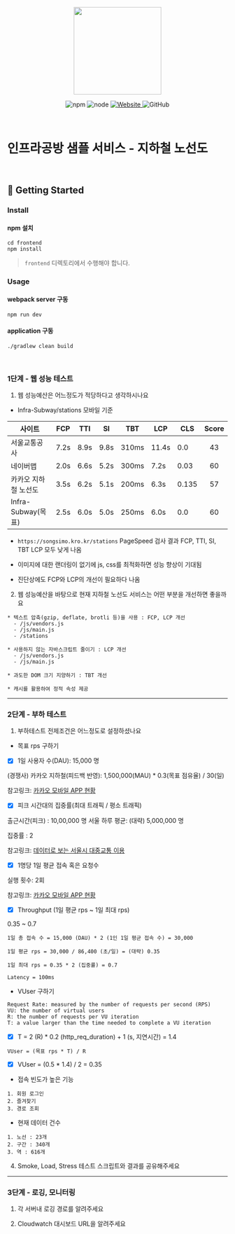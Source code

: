 <p align="center">
    <img width="200px;" src="https://raw.githubusercontent.com/woowacourse/atdd-subway-admin-frontend/master/images/main_logo.png"/>
</p>
<p align="center">
  <img alt="npm" src="https://img.shields.io/badge/npm-%3E%3D%205.5.0-blue">
  <img alt="node" src="https://img.shields.io/badge/node-%3E%3D%209.3.0-blue">
  <a href="https://edu.nextstep.camp/c/R89PYi5H" alt="nextstep atdd">
    <img alt="Website" src="https://img.shields.io/website?url=https%3A%2F%2Fedu.nextstep.camp%2Fc%2FR89PYi5H">
  </a>
  <img alt="GitHub" src="https://img.shields.io/github/license/next-step/atdd-subway-service">
</p>

<br>

# 인프라공방 샘플 서비스 - 지하철 노선도

<br>

## 🚀 Getting Started

### Install
#### npm 설치
```
cd frontend
npm install
```
> `frontend` 디렉토리에서 수행해야 합니다.

### Usage
#### webpack server 구동
```
npm run dev
```
#### application 구동
```
./gradlew clean build
```
<br>


### 1단계 - 웹 성능 테스트
1. 웹 성능예산은 어느정도가 적당하다고 생각하시나요

* Infra-Subway/stations 모바일 기준

| 사이트          | FCP  |  TTI  |  SI  |  TBT  |   LCP  |   CLS   |   Score  |
|----------------|------|------|------|--------|--------| ------- |  :-----: |
| 서울교통공사     | 7.2s | 8.9s | 9.8s |  310ms |  11.4s  |  0.0  |   43    |
| 네이버맵        | 2.0s | 6.6s | 5.2s |   300ms  |  7.2s  |  0.03  |    60    |
| 카카오 지하철 노선도 | 3.5s | 6.2s | 5.1s |  200ms  |  6.3s  |  0.135  |    57    |
| Infra-Subway(목표)   | 2.5s | 6.0s | 5.0s | 250ms |  6.0s  |   0.0   |    60    |

- `https://songsimo.kro.kr/stations` PageSpeed 검사 결과 FCP, TTI, SI, TBT LCP 모두 낮게 나옴

- 이미지에 대한 랜더링이 없기에 js, css를 최적화하면 성능 향상이 기대됨 <br>
 
- 진단상에도 FCP와 LCP의 개선이 필요하다 나옴


2. 웹 성능예산을 바탕으로 현재 지하철 노선도 서비스는 어떤 부분을 개선하면 좋을까요

```text
* 텍스트 압축(gzip, deflate, brotli 등)을 사용 : FCP, LCP 개선
  - /js/vendors.js
  - /js/main.js
  - /stations
  
* 사용하지 않는 자바스크립트 줄이기 : LCP 개선
  - /js/vendors.js
  - /js/main.js

* 과도한 DOM 크기 지양하기 : TBT 개선

* 캐시를 활용하여 정적 속성 제공
```

---

### 2단계 - 부하 테스트 
1. 부하테스트 전제조건은 어느정도로 설정하셨나요

* 목표 rps 구하기

- [x] 1일 사용자 수(DAU): 15,000 명

(경쟁사) 카카오 지하철(피드백 반영): 1,500,000(MAU) * 0.3(목표 점유율) / 30(일)

참고링크: [카카오 모바일 APP 현황](https://ko.lab.appa.pe/2016-09/kakao-korea.html)

- [x] 피크 시간대의 집중률(최대 트래픽 / 평소 트래픽)

출근시간(피크) : 10,00,000 명
서울 하루 평균: (대략) 5,000,000 명

집중률 : 2

참고링크: [데이터로 보는 서울시 대중교통 이용](https://www.bigdata-map.kr/datastory/traffic/seoul)

- [x] 1명당 1일 평균 접속 혹은 요청수

실행 횟수: 2회

참고링크: [카카오 모바일 APP 현황](https://ko.lab.appa.pe/2016-09/kakao-korea.html)

- [x] Throughput (1일 평균 rps ~ 1일 최대 rps)

0.35 ~ 0.7

```text
1일 총 접속 수 = 15,000 (DAU) * 2 (1인 1일 평균 접속 수) = 30,000

1일 평균 rps = 30,000 / 86,400 (초/일) = (대략) 0.35

1일 최대 rps = 0.35 * 2 (집중률) = 0.7

Latency = 100ms
```

* VUser 구하기
```text
Request Rate: measured by the number of requests per second (RPS)
VU: the number of virtual users
R: the number of requests per VU iteration
T: a value larger than the time needed to complete a VU iteration
```
- [x] T = 2 (R) * 0.2 (http_req_duration) + 1 (s, 지연시간) = 1.4

```text
VUser = (목표 rps * T) / R
```

- [x] VUser = (0.5 * 1.4) / 2 = 0.35

* 접속 빈도가 높은 기능
```text
1. 회원 로그인
2. 즐겨찾기
3. 경로 조회
```

* 현재 데이터 건수

```text
1. 노선 : 23개
2. 구간 : 340개
3. 역 : 616개
```

4. Smoke, Load, Stress 테스트 스크립트와 결과를 공유해주세요

---

### 3단계 - 로깅, 모니터링
1. 각 서버내 로깅 경로를 알려주세요

2. Cloudwatch 대시보드 URL을 알려주세요
